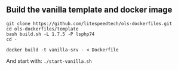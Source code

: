 ## Build the vanilla template and docker image

```
git clone https://github.com/litespeedtech/ols-dockerfiles.git
cd ols-dockerfiles/template
bash build.sh -L 1.7.5 -P lsphp74
cd -

docker build -t vanilla-srv - < Dockerfile
```

And start with: `./start-vanilla.sh`

